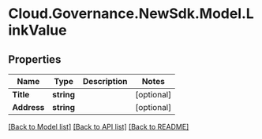 # Cloud.Governance.NewSdk.Model.LinkValue
## Properties

Name | Type | Description | Notes
------------ | ------------- | ------------- | -------------
**Title** | **string** |  | [optional] 
**Address** | **string** |  | [optional] 

[[Back to Model list]](../README.md#documentation-for-models) [[Back to API list]](../README.md#documentation-for-api-endpoints) [[Back to README]](../README.md)


